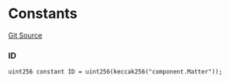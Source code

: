 # Constants

[Git Source](https://github.com/Moving-Castles/eat-drain-arson/blob/7bfd8b7722dbe81e95349eb300f1195a0dad2f0a/src/components/MatterComponent.sol)

### ID

```solidity
uint256 constant ID = uint256(keccak256("component.Matter"));
```
